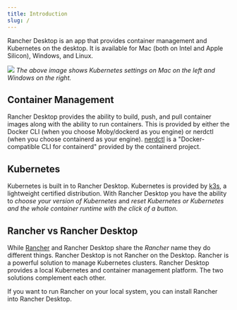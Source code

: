```yaml
---
title: Introduction
slug: /
---
```


Rancher Desktop is an app that provides container management and Kubernetes on the desktop. It is available for Mac (both on Intel and Apple Silicon), Windows, and Linux.

![](../img/intro/intro.png)
_The above image shows Kubernetes settings on Mac on the left and Windows on the right._

## Container Management

Rancher Desktop provides the ability to build, push, and pull container images along with the ability to run containers. This is provided by either the Docker CLI (when you choose Moby/dockerd as you engine) or nerdctl (when you choose containerd as your engine). [nerdctl](https://github.com/containerd/nerdctl) is a "Docker-compatible CLI for containerd" provided by the containerd project.

## Kubernetes

Kubernetes is built in to Rancher Desktop. Kubernetes is provided by [k3s](https://k3s.io/), a lightweight certified distribution. With Rancher Desktop you have the ability to _choose your version of Kubernetes_ and _reset Kubernetes or Kubernetes and the whole container runtime with the click of a button_.

## Rancher vs Rancher Desktop

While [Rancher](https://rancher.com/) and Rancher Desktop share the _Rancher_ name they do different things. Rancher Desktop is not Rancher on the Desktop. Rancher is a powerful solution to manage Kubernetes clusters. Rancher Desktop provides a local Kubernetes and container management platform. The two solutions complement each other.

If you want to run Rancher on your local system, you can install Rancher into Rancher Desktop.


